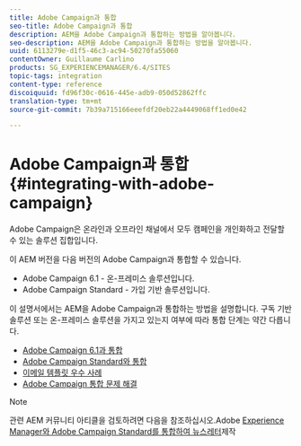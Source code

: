 ```yaml
---
title: Adobe Campaign과 통합
seo-title: Adobe Campaign과 통합
description: AEM을 Adobe Campaign과 통합하는 방법을 알아봅니다.
seo-description: AEM을 Adobe Campaign과 통합하는 방법을 알아봅니다.
uuid: 6113279e-d1f5-46c3-ac94-50270fa55060
contentOwner: Guillaume Carlino
products: SG_EXPERIENCEMANAGER/6.4/SITES
topic-tags: integration
content-type: reference
discoiquuid: fd96f30c-0616-445e-adb9-050d52862ffc
translation-type: tm+mt
source-git-commit: 7b39a715166eeefdf20eb22a4449068ff1ed0e42

---
```



# Adobe Campaign과 통합{#integrating-with-adobe-campaign}

Adobe Campaign은 온라인과 오프라인 채널에서 모두 캠페인을 개인화하고 전달할 수 있는 솔루션 집합입니다.

이 AEM 버전을 다음 버전의 Adobe Campaign과 통합할 수 있습니다.

* Adobe Campaign 6.1 - 온-프레미스 솔루션입니다.
* Adobe Campaign Standard - 가입 기반 솔루션입니다.

이 설명서에서는 AEM을 Adobe Campaign과 통합하는 방법을 설명합니다. 구독 기반 솔루션 또는 온-프레미스 솔루션을 가지고 있는지 여부에 따라 통합 단계는 약간 다릅니다.

* [Adobe Campaign 6.1과 통합](/help/sites-administering/campaignonpremise.md)
* [Adobe Campaign Standard와 통합](/help/sites-administering/campaignstandard.md)
* [이메일 템플릿 우수 사례](/help/sites-administering/best-practices-for-email-templates.md)
* [Adobe Campaign 통합 문제 해결](/help/sites-administering/troubleshooting-campaignintegration.md)

>[!NOTE]
>
>관련 AEM 커뮤니티 아티클을 검토하려면 다음을 참조하십시오.Adobe [Experience Manager와 Adobe Campaign Standard를 통합하여 뉴스레터](https://helpx.adobe.com/experience-manager/using/aem_campaign.html)제작

